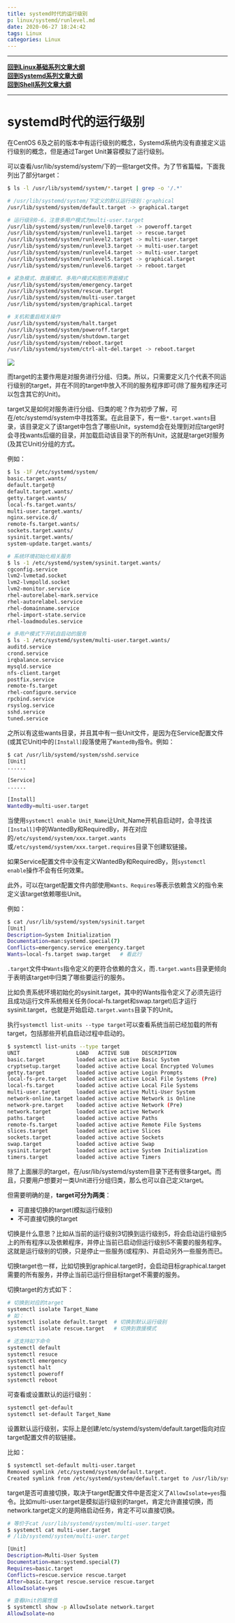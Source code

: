 ```yaml
---
title: systemd时代的运行级别
p: linux/systemd/runlevel.md
date: 2020-06-27 18:24:42
tags: Linux
categories: Linux
---
```


------

**[回到Linux基础系列文章大纲](/linux/index)**  
**[回到Systemd系列文章大纲](/linux/index#systemd)**  
**[回到Shell系列文章大纲](/shell/index)**  

------

# systemd时代的运行级别

在CentOS 6及之前的版本中有运行级别的概念，Systemd系统内没有直接定义运行级别的概念，但是通过Target Unit兼容模拟了运行级别。

可以查看/usr/lib/systemd/system/下的一些target文件。为了节省篇幅，下面我列出了部分target：

```bash
$ ls -l /usr/lib/systemd/system/*.target | grep -o '/.*' 

# /usr/lib/systemd/system/下定义的默认运行级别：graphical
/usr/lib/systemd/system/default.target -> graphical.target

# 运行级别0-6，注意多用户模式为multi-user.target
/usr/lib/systemd/system/runlevel0.target -> poweroff.target
/usr/lib/systemd/system/runlevel1.target -> rescue.target
/usr/lib/systemd/system/runlevel2.target -> multi-user.target
/usr/lib/systemd/system/runlevel3.target -> multi-user.target
/usr/lib/systemd/system/runlevel4.target -> multi-user.target
/usr/lib/systemd/system/runlevel5.target -> graphical.target
/usr/lib/systemd/system/runlevel6.target -> reboot.target

# 紧急模式、救援模式、多用户模式和图形界面模式
/usr/lib/systemd/system/emergency.target
/usr/lib/systemd/system/rescue.target
/usr/lib/systemd/system/multi-user.target
/usr/lib/systemd/system/graphical.target

# 关机和重启相关操作
/usr/lib/systemd/system/halt.target
/usr/lib/systemd/system/poweroff.target
/usr/lib/systemd/system/shutdown.target
/usr/lib/systemd/system/reboot.target
/usr/lib/systemd/system/ctrl-alt-del.target -> reboot.target
```

![](/img/linux/1594542846345.png)

而target的主要作用是对服务进行分组、归类。所以，只需要定义几个代表不同运行级别的target，并在不同的target中放入不同的服务程序即可(除了服务程序还可以包含其它的Unit)。

target又是如何对服务进行分组、归类的呢？作为初步了解，可在/etc/systemd/system中寻找答案。在此目录下，有一些`*.target.wants`目录，该目录定义了该target中包含了哪些Unit，systemd会在处理到对应target时会寻找wants后缀的目录，并加载启动该目录下的所有Unit，这就是target对服务(及其它Unit)分组的方式。

例如：

```bash
$ ls -1F /etc/systemd/system/
basic.target.wants/
default.target@
default.target.wants/
getty.target.wants/
local-fs.target.wants/
multi-user.target.wants/
nginx.service.d/
remote-fs.target.wants/
sockets.target.wants/
sysinit.target.wants/
system-update.target.wants/

# 系统环境初始化相关服务
$ ls -1 /etc/systemd/system/sysinit.target.wants/
cgconfig.service
lvm2-lvmetad.socket
lvm2-lvmpolld.socket
lvm2-monitor.service
rhel-autorelabel-mark.service
rhel-autorelabel.service
rhel-domainname.service
rhel-import-state.service
rhel-loadmodules.service

# 多用户模式下开机自启动的服务
$ ls -1 /etc/systemd/system/multi-user.target.wants/
auditd.service
crond.service
irqbalance.service
mysqld.service
nfs-client.target
postfix.service
remote-fs.target
rhel-configure.service
rpcbind.service
rsyslog.service
sshd.service
tuned.service
```

之所以有这些wants目录，并且其中有一些Unit文件，是因为在Service配置文件(或其它Unit)中的`[Install]`段落使用了`WantedBy`指令。例如：

```bash
$ cat /usr/lib/systemd/system/sshd.service
[Unit]
......

[Service]
......

[Install]
WantedBy=multi-user.target
```

当使用`systemctl enable Unit_Name`让Unit_Name开机自启动时，会寻找该`[Install]`中的WantedBy和RequiredBy，并在对应的`/etc/systemd/system/xxx.target.wants`或`/etc/systemd/system/xxx.target.requires`目录下创建软链接。

如果Service配置文件中没有定义WantedBy和RequiredBy，则`systemctl enable`操作不会有任何效果。

此外，可以在target配置文件内部使用`Wants、Requires`等表示依赖含义的指令来定义该target依赖哪些Unit。

例如：

```bash
$ cat /usr/lib/systemd/system/sysinit.target
[Unit]
Description=System Initialization
Documentation=man:systemd.special(7)
Conflicts=emergency.service emergency.target
Wants=local-fs.target swap.target   # 看此行
```

`.target`文件中`Wants`指令定义的更符合依赖的含义，而`.target.wants`目录更倾向于表明该target中归类了哪些要运行的服务。

比如负责系统环境初始化的sysinit.target，其中的Wants指令定义了必须先运行且成功运行文件系统相关任务(local-fs.target和swap.target)后才运行sysinit.target，也就是开始启动`.target.wants`目录下的Unit。

执行`systemctl list-units --type target`可以查看系统当前已经加载的所有target，包括那些开机自启动过程中启动的。

```bash
$ systemctl list-units --type target
UNIT                  LOAD   ACTIVE SUB    DESCRIPTION
basic.target          loaded active active Basic System
cryptsetup.target     loaded active active Local Encrypted Volumes
getty.target          loaded active active Login Prompts
local-fs-pre.target   loaded active active Local File Systems (Pre)
local-fs.target       loaded active active Local File Systems
multi-user.target     loaded active active Multi-User System
network-online.target loaded active active Network is Online
network-pre.target    loaded active active Network (Pre)
network.target        loaded active active Network
paths.target          loaded active active Paths
remote-fs.target      loaded active active Remote File Systems
slices.target         loaded active active Slices
sockets.target        loaded active active Sockets
swap.target           loaded active active Swap
sysinit.target        loaded active active System Initialization
timers.target         loaded active active Timers
```

除了上面展示的target，在/usr/lib/systemd/system目录下还有很多target。而且，只要用户想要对一类Unit进行分组归类，那么也可以自己定义target。

但需要明确的是，**target可分为两类**：  
- 可直接切换的target(模拟运行级别)  
- 不可直接切换的target  

切换是什么意思？比如从当前的运行级别3切换到运行级别5，将会启动运行级别5上的所有程序以及依赖程序，并停止当前已启动但运行级别5不需要的服务程序。这就是运行级别的切换，只是停止一些服务(或程序)、并启动另外一些服务而已。

切换target也一样，比如切换到graphical.target时，会启动目标graphical.target需要的所有服务，并停止当前已运行但目标target不需要的服务。

切换target的方式如下：

```bash
# 切换到对应的target
systemctl isolate Target_Name
# 如：
systemctl isolate default.target  # 切换到默认运行级别
systemctl isolate rescue.target   # 切换到救援模式

# 还支持如下命令
systemctl default
systemctl resuce
systemctl emergency
systemctl halt
systemctl poweroff
systemctl reboot
```

可查看或设置默认的运行级别：

```bash
systemctl get-default
systemctl set-default Target_Name
```

设置默认运行级别，实际上是创建/etc/systemd/system/default.target指向对应target配置文件的软链接。

比如：

```bash
$ systemctl set-default multi-user.target
Removed symlink /etc/systemd/system/default.target.
Created symlink from /etc/systemd/system/default.target to /usr/lib/systemd/system/multi-user.target.
```

target是否可直接切换，取决于target配置文件中是否定义了`AllowIsolate=yes`指令。比如multi-user.target是模拟运行级别的target，肯定允许直接切换，而network.target定义的是网络启动任务，肯定不可以直接切换。

```bash
# 等价于cat /usr/lib/systemd/system/multi-user.target
$ systemctl cat multi-user.target 
# /lib/systemd/system/multi-user.target

[Unit]
Description=Multi-User System
Documentation=man:systemd.special(7)
Requires=basic.target
Conflicts=rescue.service rescue.target
After=basic.target rescue.service rescue.target
AllowIsolate=yes

# 查看Unit的属性值
$ systemctl show -p AllowIsolate network.target
AllowIsolate=no
```
